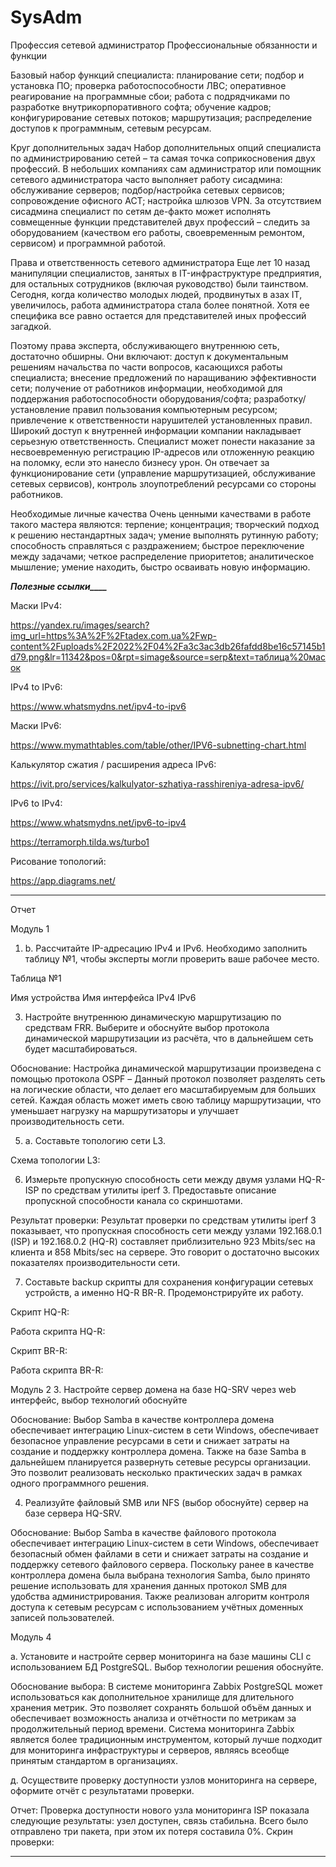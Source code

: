 # SysAdm
Профессия сетевой администратор
Профессиональные обязанности и функции

Базовый набор функций специалиста:
планирование сети;
подбор и установка ПО;
проверка работоспособности ЛВС;
оперативное реагирование на программные сбои;
работа с подрядчиками по разработке внутрикорпоративного софта;
обучение кадров;
конфигурирование сетевых потоков;
маршрутизация;
распределение доступов к программным, сетевым ресурсам.

Круг дополнительных задач
Набор дополнительных опций специалиста по администрированию сетей – та самая точка соприкосновения двух профессий. В небольших компаниях сам администратор или помощник сетевого администратора часто выполняет работу сисадмина:
обслуживание серверов;
подбор/настройка сетевых сервисов;
сопровождение офисного АСТ;
настройка шлюзов VPN.
За отсутствием сисадмина специалист по сетям де-факто может исполнять совмещенные функции представителей двух профессий – следить за оборудованием (качеством его работы, своевременным ремонтом, сервисом) и программной работой.

Права и ответственность сетевого администратора
Еще лет 10 назад манипуляции специалистов, занятых в IT-инфраструктуре предприятия, для остальных сотрудников (включая руководство) были таинством. Сегодня, когда количество молодых людей, продвинутых в азах IT, увеличилось, работа администратора стала более понятной. Хотя ее специфика все равно остается для представителей иных профессий загадкой.

Поэтому права эксперта, обслуживающего внутреннюю сеть, достаточно обширны. Они включают:
доступ к документальным решениям начальства по части вопросов, касающихся работы специалиста;
внесение предложений по наращиванию эффективности сети;
получение от работников информации, необходимой для поддержания работоспособности оборудования/софта;
разработку/установление правил пользования компьютерным ресурсом;
привлечение к ответственности нарушителей установленных правил.
Широкий доступ к внутренней информации компании накладывает серьезную ответственность. Специалист может понести наказание за несвоевременную регистрацию IP-адресов или отложенную реакцию на поломку, если это нанесло бизнесу урон. Он отвечает за функционирование сети (управление маршрутизацией, обслуживание сетевых сервисов), контроль злоупотреблений ресурсами со стороны работников.

Необходимые личные качества
Очень ценными качествами в работе такого мастера являются:
терпение;
концентрация;
творческий подход к решению нестандартных задач;
умение выполнять рутинную работу;
способность справляться с раздражением;
быстрое переключение между задачами;
четкое распределение приоритетов;
аналитическое мышление;
умение находить, быстро осваивать новую информацию.

***________________Полезные ссылки____________________***

Маски IPv4:

https://yandex.ru/images/search?img_url=https%3A%2F%2Ftadex.com.ua%2Fwp-content%2Fuploads%2F2022%2F04%2Fa3c3ac3db26fafdd8be16c57145b1d79.png&lr=11342&pos=0&rpt=simage&source=serp&text=таблица%20масок 

IPv4 to IPv6:

https://www.whatsmydns.net/ipv4-to-ipv6

Маски IPv6: 

https://www.mymathtables.com/table/other/IPV6-subnetting-chart.html 

Калькулятор сжатия / расширения адреса IPv6:

https://ivit.pro/services/kalkulyator-szhatiya-rasshireniya-adresa-ipv6/ 

IPv6 to IPv4:

https://www.whatsmydns.net/ipv6-to-ipv4 

https://terramorph.tilda.ws/turbo1

Рисование топологий:

https://app.diagrams.net/

______________________________________________________________________________________________________________________________

Отчет

Модуль 1

1. b. Рассчитайте IP-адресацию IPv4 и IPv6. Необходимо заполнить таблицу №1, чтобы эксперты могли проверить ваше рабочее место.

Таблица №1

Имя устройства	Имя интерфейса	IPv4	IPv6



3. Настройте внутреннюю динамическую маршрутизацию по средствам FRR. Выберите и обоснуйте выбор протокола динамической маршрутизации из расчёта, что в дальнейшем сеть будет масштабироваться.

Обоснование: Настройка динамической маршрутизации произведена с помощью протокола OSPF – Данный протокол позволяет разделять сеть на логические области, что делает его масштабируемым для больших сетей.
Каждая область может иметь свою таблицу маршрутизации, что уменьшает нагрузку на маршрутизаторы и улучшает производительность сети.

5. a. Составьте топологию сети L3.

Схема топологии L3:


6. Измерьте пропускную способность сети между двумя узлами HQ-R-ISP по средствам утилиты iperf 3. Предоставьте описание пропускной способности канала со скриншотами.

Результат проверки:
Результат проверки по средствам утилиты iperf 3 показывает, что пропускная способность сети между узлами 192.168.0.1 (ISP) и 192.168.0.2 (HQ-R) составляет приблизительно 923 Mbits/sec на клиента и 858 Mbits/sec на сервере. Это говорит о достаточно высоких показателях производительности сети.

7. Составьте backup скрипты для сохранения конфигурации сетевых устройств, а именно HQ-R BR-R. Продемонстрируйте их работу.

Скрипт HQ-R:

Работа скрипта HQ-R:

Скрипт BR-R:

Работа скрипта BR-R:

Модуль 2
3. Настройте сервер домена на базе HQ-SRV через web интерфейс, выбор технологий обоснуйте

Обоснование: Выбор Samba в качестве контроллера домена обеспечивает интеграцию Linux-систем в сети Windows, обеспечивает безопасное управление ресурсами в сети и снижает затраты на создание и поддержку контроллера домена. Также на базе Samba в дальнейшем планируется развернуть сетевые ресурсы организации. Это позволит реализовать несколько практических задач в рамках одного программного решения.

4. Реализуйте файловый SMB или NFS (выбор обоснуйте) сервер на базе сервера HQ-SRV.

Обоснование: Выбор Samba в качестве файлового протокола обеспечивает интеграцию Linux-систем в сети Windows, обеспечивает безопасный обмен файлами в сети и снижает затраты на создание и поддержку сетевого файлового сервера. Поскольку ранее в качестве контроллера домена была выбрана технология Samba, было принято решение использовать для хранения данных протокол SMB для удобства администрирования. Также реализован алгоритм контроля доступа к сетевым ресурсам с использованием учётных доменных записей пользователей.

Модуль 4

a.	Установите и настройте сервер мониторинга на базе машины CLI с использованием БД PostgreSQL. Выбор технологии решения обоснуйте.

Обоснование выбора: В системе мониторинга Zabbix PostgreSQL может использоваться как дополнительное хранилище для длительного хранения метрик. Это позволяет сохранять большой объём данных и обеспечивает возможность анализа и отчётности по метрикам за продолжительный период времени. Система мониторинга Zabbix является более традиционным инструментом, который лучше подходит для мониторинга инфраструктуры и серверов, являясь всеобще принятым стандартом в организациях.

д. Осуществите проверку доступности узлов мониторинга на сервере, оформите отчёт с результатами проверки.

Отчет: Проверка доступности нового узла мониторинга ISP показала следующие результаты: узел доступен, связь стабильна. Всего было отправлено три пакета, при этом их потеря составила 0%. 
Скрин проверки:

_____________________________________________________________________________
